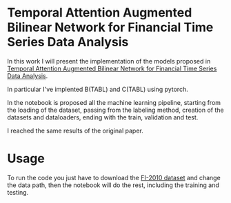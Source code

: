 # Temporal Attention Augmented Bilinear Network for Financial Time Series Data Analysis
In this work I will present the implementation of the models proposed in [Temporal Attention Augmented Bilinear Network for Financial Time Series Data Analysis](https://ieeexplore.ieee.org/stamp/stamp.jsp?arnumber=8476227&casa_token=ku1x8IhINb8AAAAA:FOCQwqaSbL8u5Cc9RbzessVNuFDyoTQE4IFToKVM4dI1LLW9w9TD80eaCev66PXQa1kU92q30w&tag=1). 

In particular I've implented B(TABL) and C(TABL) using pytorch.

In the notebook is proposed all the machine learning pipeline, starting from the loading of the dataset, passing from the labeling method, creation of the datasets and dataloaders, ending with the train, validation and test.

I reached the same results of the original paper.

# Usage

To run the code you just have to download the [FI-2010 dataset](https://etsin.fairdata.fi/dataset/73eb48d7-4dbc-4a10-a52a-da745b47a649/data) and change the data path, then the notebook will do the rest, including the training and testing.

